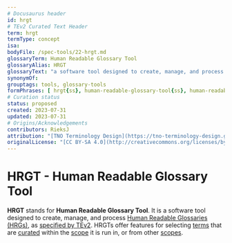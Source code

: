 ```yaml
---
# Docusaurus header
id: hrgt
# TEv2 Curated Text Header
term: hrgt
termType: concept
isa:
bodyFile: /spec-tools/22-hrgt.md
glossaryTerm: Human Readable Glossary Tool
glossaryAlias: HRGT
glossaryText: "a software tool designed to create, manage, and process [Human Readable Glossaries (HRGs)](@), as [specified by TEv2](/docs/spec-tools-envisaged/hrgt). HRGTs offer features for selecting [terms](@) that are [curated](@) within the [scope](@) it is run in, or from other [scopes](@)."
synonymOf:
grouptags: tools, glossary-tools
formPhrases: [ hrgt{ss}, human-readable-glossary-tool{ss}, human-readable-glossary-tool{ss}-hrtt{ss}, hrt{ss}-human-readable-glossary-tool{ss} ]
# Curation status
status: proposed
created: 2023-07-31
updated: 2023-07-31
# Origins/Acknowledgements
contributors: RieksJ
attribution: "[TNO Terminology Design](https://tno-terminology-design.github.io/tev2-specifications/docs)"
originalLicense: "[CC BY-SA 4.0](http://creativecommons.org/licenses/by-sa/4.0/?ref=chooser-v1)"
---
```


# HRGT - Human Readable Glossary Tool

**HRGT** stands for **Human Readable Glossary Tool**. It is a software tool designed to create, manage, and process [Human Readable Glossaries (HRGs)](@), as [specified by TEv2](/docs/spec-tools-envisaged/hrgt). HRGTs offer features for selecting [terms](@) that are [curated](@) within the [scope](@) it is run in, or from other [scopes](@).
